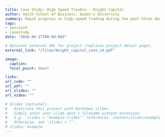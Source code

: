 ```yaml
---
title: Case Study: High Speed Trouble - Knight Capital
author: Smith School of Business, Queen's University 
summary: Rapid progress in high-speed trading during the past three decades has created new companies with opportunistic business models, made markets more efficient.
tags:
- session4
- casestudy
date: "2016-04-27T00:00:00Z"

# Optional external URL for project (replaces project detail page).
external_link: "/files/Knight_capital_case_s4.pdf"

image:
  caption: 
  focal_point: Smart

links:
url_code: ""
url_pdf: ""
url_slides: ""
url_video: ""

# Slides (optional).
#   Associate this project with Markdown slides.
#   Simply enter your slide deck's filename without extension.
#   E.g. `slides = "example-slides"` references `content/slides/example-slides.md`.
#   Otherwise, set `slides = ""`.
# slides: example
---
```


